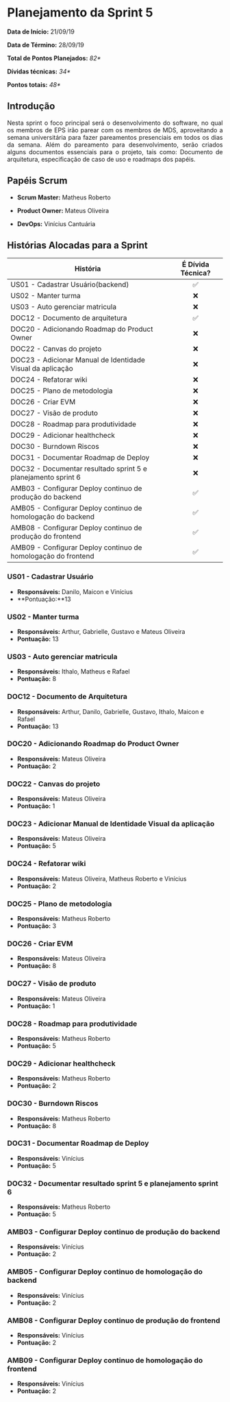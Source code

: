 # Planejamento da Sprint 5

**Data de Início:** 21/09/19

**Data de Término:** 28/09/19

**Total de Pontos Planejados:** _82*_

**Dívidas técnicas:** _34*_

**Pontos totais:** _48*_

## Introdução
<p align = "justify"> 
Nesta sprint o foco principal será o desenvolvimento do software, no qual os membros de EPS irão parear com os membros de MDS, aproveitando a semana universitária para fazer pareamentos presenciais em todos os dias da semana.
Além do pareamento para desenvolvimento, serão criados alguns documentos essenciais para o projeto, tais como: Documento de arquitetura, especificação de caso de uso e roadmaps dos papéis.
</p>

## Papéis Scrum

* **Scrum Master:** Matheus Roberto

* **Product Owner:** Mateus Oliveira

* **DevOps:** Vinícius Cantuária


## Histórias Alocadas para a Sprint
 
| História | É Dívida Técnica? |
| -------- | :----: |
| US01 - Cadastrar Usuário(backend) | :white_check_mark: |
| US02 - Manter turma | :x: |
| US03 - Auto gerenciar matricula | :x: |
| DOC12 - Documento de arquitetura | :white_check_mark: |
| DOC20 - Adicionando Roadmap do Product Owner | :x: |
| DOC22 - Canvas do projeto | :x: |
| DOC23 - Adicionar Manual de Identidade Visual da aplicação | :x: |
| DOC24 - Refatorar wiki | :x: |
| DOC25 - Plano de metodologia | :x: |
| DOC26 - Criar EVM | :x: |
| DOC27 - Visão de produto | :x: |
| DOC28 - Roadmap para produtividade | :x: |
| DOC29 - Adicionar healthcheck | :x: |
| DOC30 - Burndown Riscos | :x: |
| DOC31 - Documentar Roadmap de Deploy | :x: |
| DOC32 - Documentar resultado sprint 5 e planejamento sprint 6 | :x: |
| AMB03 - Configurar Deploy continuo de produção do backend | :white_check_mark: | 
| AMB05 - Configurar Deploy continuo de homologação do backend | :white_check_mark: | 
| AMB08 - Configurar Deploy continuo de produção do frontend | :white_check_mark: | 
| AMB09 - Configurar Deploy continuo de homologação do frontend | :white_check_mark: | 

### US01 - Cadastrar Usuário
* **Responsáveis:** Danilo, Maicon e Vinícius
* **Pontuação:**13

### US02 - Manter turma
* **Responsáveis:** Arthur, Gabrielle, Gustavo e Mateus Oliveira
* **Pontuação:** 13

### US03 - Auto gerenciar matricula
* **Responsáveis:** Ithalo, Matheus e Rafael
* **Pontuação:** 8

### DOC12 - Documento de Arquitetura
* **Responsáveis:** Arthur, Danilo, Gabrielle, Gustavo, Ithalo, Maicon e Rafael
* **Pontuação:** 13

### DOC20 - Adicionando Roadmap do Product Owner
* **Responsáveis:** Mateus Oliveira
* **Pontuação:**  2  

### DOC22 - Canvas do projeto
* **Responsáveis:** Mateus Oliveira
* **Pontuação:** 1

### DOC23 - Adicionar Manual de Identidade Visual da aplicação
* **Responsáveis:** Mateus Oliveira
* **Pontuação:** 5

### DOC24 - Refatorar wiki
* **Responsáveis:** Mateus Oliveira, Matheus Roberto e Vinícius
* **Pontuação:** 2

### DOC25 - Plano de metodologia
* **Responsáveis:** Matheus Roberto
* **Pontuação:** 3

### DOC26 - Criar EVM
* **Responsáveis:** Mateus Oliveira
* **Pontuação:** 8

### DOC27 - Visão de produto
* **Responsáveis:** Mateus Oliveira
* **Pontuação:** 1

### DOC28 - Roadmap para produtividade
* **Responsáveis:** Matheus Roberto
* **Pontuação:** 5

### DOC29 - Adicionar healthcheck
* **Responsáveis:** Matheus Roberto
* **Pontuação:** 2

### DOC30 - Burndown Riscos
* **Responsáveis:** Matheus Roberto
* **Pontuação:** 8

### DOC31 - Documentar Roadmap de Deploy
* **Responsáveis:** Vinícius
* **Pontuação:** 5

### DOC32 - Documentar resultado sprint 5 e planejamento sprint 6
* **Responsáveis:** Matheus Roberto
* **Pontuação:** 5

### AMB03 - Configurar Deploy continuo de produção do backend
* **Responsáveis:** Vinícius
* **Pontuação:** 2

### AMB05 - Configurar Deploy continuo de homologação do backend
* **Responsáveis:** Vinícius
* **Pontuação:** 2

### AMB08 - Configurar Deploy continuo de produção do frontend
* **Responsáveis:** Vinícius
* **Pontuação:** 2

### AMB09 - Configurar Deploy continuo de homologação do frontend
* **Responsáveis:** Vinícius
* **Pontuação:** 2

